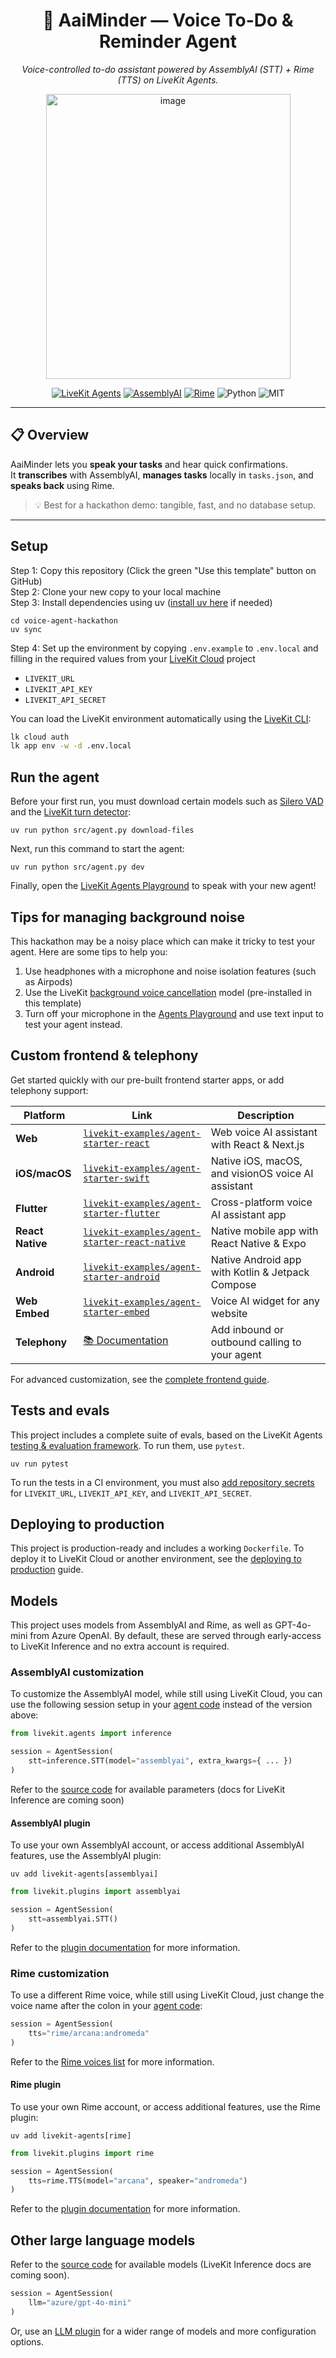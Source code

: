 <!--
  AaiMinder — README
  Tip: put a wide hero image at: assets/banner_aaiminder.png  (1600x600+)
-->

<h1 align="center">📝 AaiMinder — Voice To-Do & Reminder Agent</h1>

<p align="center">
  <em>Voice-controlled to-do assistant powered by AssemblyAI (STT) + Rime (TTS) on LiveKit Agents.</em>
</p>

<p align="center">
  <img width="391" height="456" alt="image" src="https://github.com/user-attachments/assets/07741c67-290f-462f-982e-c857067b0bbe">
</p>

<p align="center">
  <a href="https://cloud.livekit.io" target="_blank"><img src="https://img.shields.io/badge/LiveKit-Agents-0E7B7B?logo=livekit&logoColor=white" alt="LiveKit Agents"></a>
  <a href="https://www.assemblyai.com/" target="_blank"><img src="https://img.shields.io/badge/AssemblyAI-STT-5856D6" alt="AssemblyAI"></a>
  <a href="https://docs.rime.ai" target="_blank"><img src="https://img.shields.io/badge/Rime-TTS-8E44AD" alt="Rime"></a>
  <img src="https://img.shields.io/badge/Python-3.10%2B-3776AB?logo=python&logoColor=white" alt="Python">
  <img src="https://img.shields.io/badge/License-MIT-2ECC71" alt="MIT">
</p>

---

## 📋 Overview

AaiMinder lets you **speak your tasks** and hear quick confirmations.  
It **transcribes** with AssemblyAI, **manages tasks** locally in `tasks.json`, and **speaks back** using Rime.

> 💡 Best for a hackathon demo: tangible, fast, and no database setup.

---

## Setup

Step 1: Copy this repository (Click the green "Use this template" button on GitHub)  
Step 2: Clone your new copy to your local machine  
Step 3: Install dependencies using uv ([install uv here](https://docs.astral.sh/uv/getting-started/installation/) if needed)  

```shell
cd voice-agent-hackathon
uv sync
```

Step 4: Set up the environment by copying `.env.example` to `.env.local` and filling in the required values from your [LiveKit Cloud](https://cloud.livekit.io) project

- `LIVEKIT_URL`
- `LIVEKIT_API_KEY`
- `LIVEKIT_API_SECRET`

You can load the LiveKit environment automatically using the [LiveKit CLI](https://docs.livekit.io/home/cli/cli-setup):

```bash
lk cloud auth
lk app env -w -d .env.local
```

## Run the agent

Before your first run, you must download certain models such as [Silero VAD](https://docs.livekit.io/agents/build/turns/vad/) and the [LiveKit turn detector](https://docs.livekit.io/agents/build/turns/turn-detector/):

```shell
uv run python src/agent.py download-files
```

Next, run this command to start the agent:

```shell
uv run python src/agent.py dev
```

Finally, open the [LiveKit Agents Playground](https://agents-playground.livekit.io/#cam=0&mic=1&screen=0&video=0&audio=1&chat=1&theme_color=cyan) to speak with your new agent!

## Tips for managing background noise

This hackathon may be a noisy place which can make it tricky to test your agent. Here are some tips to help you:

1. Use headphones with a microphone and noise isolation features (such as Airpods) 
2. Use the LiveKit [background voice cancellation](https://docs.livekit.io/home/cloud/noise-cancellation/) model (pre-installed in this template)
3. Turn off your microphone in the [Agents Playground](https://agents-playground.livekit.io/#cam=0&mic=1&screen=0&video=0&audio=1&chat=1&theme_color=cyan) and use text input to test your agent instead.

## Custom frontend & telephony

Get started quickly with our pre-built frontend starter apps, or add telephony support:

| Platform | Link | Description |
|----------|----------|-------------|
| **Web** | [`livekit-examples/agent-starter-react`](https://github.com/livekit-examples/agent-starter-react) | Web voice AI assistant with React & Next.js |
| **iOS/macOS** | [`livekit-examples/agent-starter-swift`](https://github.com/livekit-examples/agent-starter-swift) | Native iOS, macOS, and visionOS voice AI assistant |
| **Flutter** | [`livekit-examples/agent-starter-flutter`](https://github.com/livekit-examples/agent-starter-flutter) | Cross-platform voice AI assistant app |
| **React Native** | [`livekit-examples/agent-starter-react-native`](https://github.com/livekit-examples/agent-starter-react-native) | Native mobile app with React Native & Expo |
| **Android** | [`livekit-examples/agent-starter-android`](https://github.com/livekit-examples/agent-starter-android) | Native Android app with Kotlin & Jetpack Compose |
| **Web Embed** | [`livekit-examples/agent-starter-embed`](https://github.com/livekit-examples/agent-starter-embed) | Voice AI widget for any website |
| **Telephony** | [📚 Documentation](https://docs.livekit.io/agents/start/telephony/) | Add inbound or outbound calling to your agent |

For advanced customization, see the [complete frontend guide](https://docs.livekit.io/agents/start/frontend/).

## Tests and evals

This project includes a complete suite of evals, based on the LiveKit Agents [testing & evaluation framework](https://docs.livekit.io/agents/build/testing/). To run them, use `pytest`.

```shell
uv run pytest
```

To run the tests in a CI environment, you must also [add repository secrets](https://docs.github.com/en/actions/how-tos/writing-workflows/choosing-what-your-workflow-does/using-secrets-in-github-actions) for `LIVEKIT_URL`, `LIVEKIT_API_KEY`, and `LIVEKIT_API_SECRET`.

## Deploying to production

This project is production-ready and includes a working `Dockerfile`. To deploy it to LiveKit Cloud or another environment, see the [deploying to production](https://docs.livekit.io/agents/ops/deployment/) guide.

## Models

This project uses models from AssemblyAI and Rime, as well as GPT-4o-mini from Azure OpenAI. By default, these are served through early-access to LiveKit Inference and no extra account is required.

### AssemblyAI customization

To customize the AssemblyAI model, while still using LiveKit Cloud, you can use the following session setup in your [agent code](https://github.com/livekit-examples/voice-agent-hackathon/blob/main/src/agent.py) instead of the version above:

```python
from livekit.agents import inference

session = AgentSession(
    stt=inference.STT(model="assemblyai", extra_kwargs={ ... })
)
```

Refer to the [source code](https://github.com/livekit/agents/blob/main/livekit-agents/livekit/agents/inference/stt.py#L57) for available parameters (docs for LiveKit Inference are coming soon)

#### AssemblyAI plugin

To use your own AssemblyAI account, or access additional AssemblyAI features, use the AssemblyAI plugin:

```shell
uv add livekit-agents[assemblyai]
```

```python
from livekit.plugins import assemblyai

session = AgentSession(
    stt=assemblyai.STT()
)
```

Refer to the [plugin documentation](https://docs.livekit.io/agents/integrations/stt/assemblyai/) for more information.

### Rime customization

To use a different Rime voice, while still using LiveKit Cloud, just change the voice name after the colon in your [agent code](https://github.com/livekit-examples/voice-agent-hackathon/blob/main/src/agent.py):

```python
session = AgentSession(
    tts="rime/arcana:andromeda"
)
```

Refer to the [Rime voices list](https://docs.rime.ai/api-reference/voices) for more information.

#### Rime plugin

To use your own Rime account, or access additional features, use the Rime plugin:

```shell
uv add livekit-agents[rime]
```

```python
from livekit.plugins import rime

session = AgentSession(
    tts=rime.TTS(model="arcana", speaker="andromeda")
)
```

Refer to the [plugin documentation](https://docs.livekit.io/agents/integrations/tts/rime/) for more information.


## Other large language models

Refer to the [source code](https://github.com/livekit/agents/blob/main/livekit-agents/livekit/agents/inference/llm.py) for available models (LiveKit Inference docs are coming soon).

```python
session = AgentSession(
    llm="azure/gpt-4o-mini"
)
```

Or, use an [LLM plugin](https://docs.livekit.io/agents/integrations/llm/) for a wider range of models and more configuration options.
